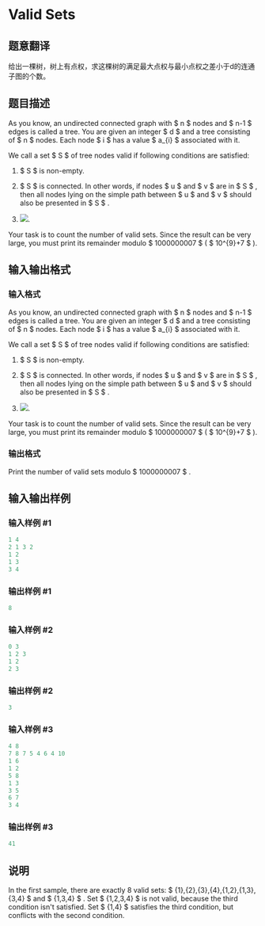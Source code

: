 # Valid Sets

## 题意翻译

给出一棵树，树上有点权，求这棵树的满足最大点权与最小点权之差小于d的连通子图的个数。

## 题目描述

As you know, an undirected connected graph with $ n $ nodes and $ n-1 $ edges is called a tree. You are given an integer $ d $ and a tree consisting of $ n $ nodes. Each node $ i $ has a value $ a_{i} $ associated with it.

We call a set $ S $ of tree nodes valid if following conditions are satisfied:

1. $ S $ is non-empty.

2. $ S $ is connected. In other words, if nodes $ u $ and $ v $ are in $ S $ , then all nodes lying on the simple path between $ u $ and $ v $ should also be presented in $ S $ .

3. ![](https://cdn.luogu.com.cn/upload/vjudge_pic/CF486D/178986cc3145e106df7e442d141768e61c090be6.png).

Your task is to count the number of valid sets. Since the result can be very large, you must print its remainder modulo $ 1000000007 $ ( $ 10^{9}+7 $ ).

## 输入输出格式

### 输入格式

As you know, an undirected connected graph with $ n $ nodes and $ n-1 $ edges is called a tree. You are given an integer $ d $ and a tree consisting of $ n $ nodes. Each node $ i $ has a value $ a_{i} $ associated with it.

We call a set $ S $ of tree nodes valid if following conditions are satisfied:

1. $ S $ is non-empty.

2. $ S $ is connected. In other words, if nodes $ u $ and $ v $ are in $ S $ , then all nodes lying on the simple path between $ u $ and $ v $ should also be presented in $ S $ .

3. ![](https://cdn.luogu.com.cn/upload/vjudge_pic/CF486D/178986cc3145e106df7e442d141768e61c090be6.png).

Your task is to count the number of valid sets. Since the result can be very large, you must print its remainder modulo $ 1000000007 $ ( $ 10^{9}+7 $ ).

### 输出格式

Print the number of valid sets modulo $ 1000000007 $ .

## 输入输出样例

### 输入样例 #1

```cpp
1 4
2 1 3 2
1 2
1 3
3 4

```
### 输出样例 #1

```cpp
8

```
### 输入样例 #2

```cpp
0 3
1 2 3
1 2
2 3

```
### 输出样例 #2

```cpp
3

```
### 输入样例 #3

```cpp
4 8
7 8 7 5 4 6 4 10
1 6
1 2
5 8
1 3
3 5
6 7
3 4

```
### 输出样例 #3

```cpp
41

```
## 说明

In the first sample, there are exactly 8 valid sets: $ {1},{2},{3},{4},{1,2},{1,3},{3,4} $ and $ {1,3,4} $ . Set $ {1,2,3,4} $ is not valid, because the third condition isn't satisfied. Set $ {1,4} $ satisfies the third condition, but conflicts with the second condition.


